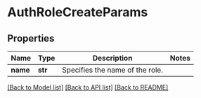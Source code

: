 # AuthRoleCreateParams

## Properties
Name | Type | Description | Notes
------------ | ------------- | ------------- | -------------
**name** | **str** | Specifies the name of the role. | 

[[Back to Model list]](../README.md#documentation-for-models) [[Back to API list]](../README.md#documentation-for-api-endpoints) [[Back to README]](../README.md)


